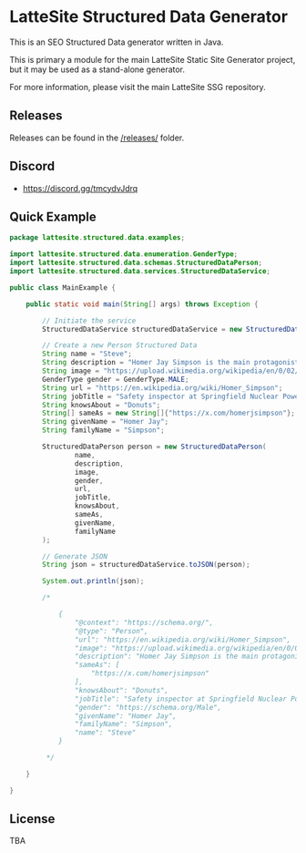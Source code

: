 # LatteSite Structured Data Generator

This is an SEO Structured Data generator written in Java.

This is primary a module for the main LatteSite Static Site Generator project, but it may be used as a stand-alone generator.

For more information, please visit the main LatteSite SSG repository.

## Releases

Releases can be found in the [/releases/](https://github.com/lattesite/lattesite-structured-data/tree/master/releases) folder.



## Discord

- https://discord.gg/tmcydvJdrq



## Quick Example

```java
package lattesite.structured.data.examples;

import lattesite.structured.data.enumeration.GenderType;
import lattesite.structured.data.schemas.StructuredDataPerson;
import lattesite.structured.data.services.StructuredDataService;

public class MainExample {

    public static void main(String[] args) throws Exception {

        // Initiate the service
        StructuredDataService structuredDataService = new StructuredDataService();

        // Create a new Person Structured Data
        String name = "Steve";
        String description = "Homer Jay Simpson is the main protagonist of the American animated television series The Simpsons and patriarch of the titular Simpson family.";
        String image = "https://upload.wikimedia.org/wikipedia/en/0/02/Homer_Simpson_2006.png";
        GenderType gender = GenderType.MALE;
        String url = "https://en.wikipedia.org/wiki/Homer_Simpson";
        String jobTitle = "Safety inspector at Springfield Nuclear Power Plant";
        String knowsAbout = "Donuts";
        String[] sameAs = new String[]{"https://x.com/homerjsimpson"};
        String givenName = "Homer Jay";
        String familyName = "Simpson";

        StructuredDataPerson person = new StructuredDataPerson(
                name,
                description,
                image,
                gender,
                url,
                jobTitle,
                knowsAbout,
                sameAs,
                givenName,
                familyName
        );

        // Generate JSON
        String json = structuredDataService.toJSON(person);

        System.out.println(json);

        /*

            {
                "@context": "https://schema.org/",
                "@type": "Person",
                "url": "https://en.wikipedia.org/wiki/Homer_Simpson",
                "image": "https://upload.wikimedia.org/wikipedia/en/0/02/Homer_Simpson_2006.png",
                "description": "Homer Jay Simpson is the main protagonist of the American animated television series The Simpsons and patriarch of the titular Simpson family.",
                "sameAs": [
                    "https://x.com/homerjsimpson"
                ],
                "knowsAbout": "Donuts",
                "jobTitle": "Safety inspector at Springfield Nuclear Power Plant",
                "gender": "https://schema.org/Male",
                "givenName": "Homer Jay",
                "familyName": "Simpson",
                "name": "Steve"
            }

         */

    }

}
```

## License

TBA